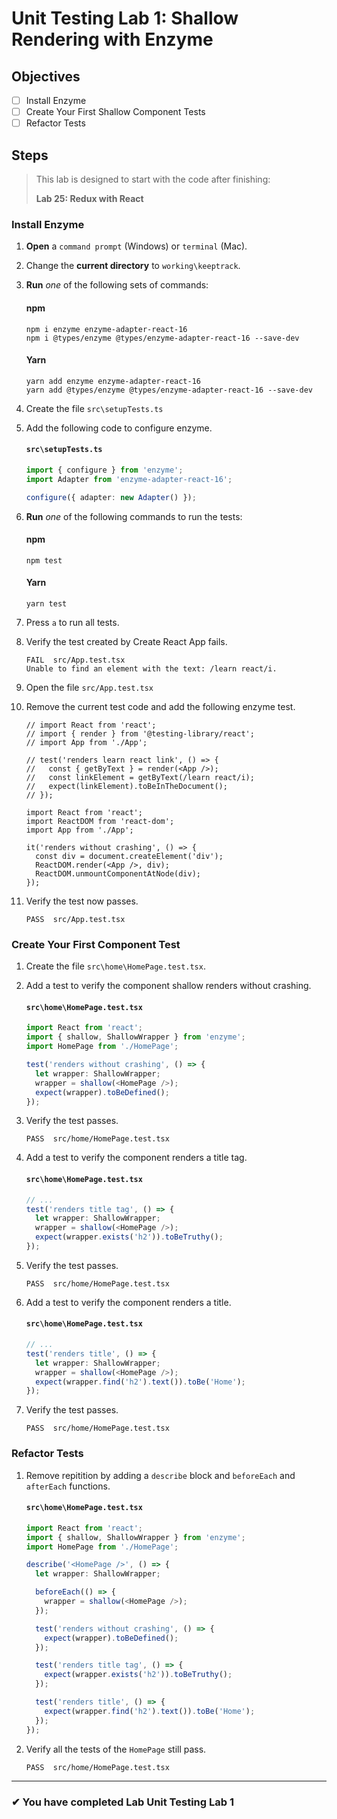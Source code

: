 # Unit Testing Lab 1: Shallow Rendering with Enzyme

## Objectives

- [ ] Install Enzyme
- [ ] Create Your First Shallow Component Tests
- [ ] Refactor Tests

## Steps

> This lab is designed to start with the code after finishing:
>
> **Lab 25: Redux with React**

### Install Enzyme

1. **Open** a `command prompt` (Windows) or `terminal` (Mac).
1. Change the **current directory** to `working\keeptrack`.
1. **Run** _one_ of the following sets of commands:

   #### npm

   ```shell
   npm i enzyme enzyme-adapter-react-16
   npm i @types/enzyme @types/enzyme-adapter-react-16 --save-dev
   ```

   #### Yarn

   ```shell
   yarn add enzyme enzyme-adapter-react-16
   yarn add @types/enzyme @types/enzyme-adapter-react-16 --save-dev
   ```

1. Create the file `src\setupTests.ts`
1. Add the following code to configure enzyme.

   #### `src\setupTests.ts`

   ```ts
   import { configure } from 'enzyme';
   import Adapter from 'enzyme-adapter-react-16';

   configure({ adapter: new Adapter() });
   ```

1. **Run** _one_ of the following commands to run the tests:

   #### npm

   ```shell
   npm test
   ```

   #### Yarn

   ```shell
   yarn test
   ```

1. Press `a` to run all tests.
1. Verify the test created by Create React App fails.

   ```shell
   FAIL  src/App.test.tsx
   Unable to find an element with the text: /learn react/i.
   ```

1. Open the file `src/App.test.tsx`
1. Remove the current test code and add the following enzyme test.

   ```tsx
   // import React from 'react';
   // import { render } from '@testing-library/react';
   // import App from './App';

   // test('renders learn react link', () => {
   //   const { getByText } = render(<App />);
   //   const linkElement = getByText(/learn react/i);
   //   expect(linkElement).toBeInTheDocument();
   // });

   import React from 'react';
   import ReactDOM from 'react-dom';
   import App from './App';

   it('renders without crashing', () => {
     const div = document.createElement('div');
     ReactDOM.render(<App />, div);
     ReactDOM.unmountComponentAtNode(div);
   });
   ```

1. Verify the test now passes.

   ```
   PASS  src/App.test.tsx
   ```

### Create Your First Component Test

1. Create the file `src\home\HomePage.test.tsx`.
1. Add a test to verify the component shallow renders without crashing.

   #### `src\home\HomePage.test.tsx`

   ```ts
   import React from 'react';
   import { shallow, ShallowWrapper } from 'enzyme';
   import HomePage from './HomePage';

   test('renders without crashing', () => {
     let wrapper: ShallowWrapper;
     wrapper = shallow(<HomePage />);
     expect(wrapper).toBeDefined();
   });
   ```

1. Verify the test passes.

   ```shell
   PASS  src/home/HomePage.test.tsx
   ```

1. Add a test to verify the component renders a title tag.

   #### `src\home\HomePage.test.tsx`

   ```ts
   // ...
   test('renders title tag', () => {
     let wrapper: ShallowWrapper;
     wrapper = shallow(<HomePage />);
     expect(wrapper.exists('h2')).toBeTruthy();
   });
   ```

1. Verify the test passes.
   ```shell
   PASS  src/home/HomePage.test.tsx
   ```
1. Add a test to verify the component renders a title.

   #### `src\home\HomePage.test.tsx`

   ```ts
   // ...
   test('renders title', () => {
     let wrapper: ShallowWrapper;
     wrapper = shallow(<HomePage />);
     expect(wrapper.find('h2').text()).toBe('Home');
   });
   ```

1. Verify the test passes.
   ```shell
   PASS  src/home/HomePage.test.tsx
   ```

### Refactor Tests

1. Remove repitition by adding a `describe` block and `beforeEach` and `afterEach` functions.

   #### `src\home\HomePage.test.tsx`

   ```ts
   import React from 'react';
   import { shallow, ShallowWrapper } from 'enzyme';
   import HomePage from './HomePage';

   describe('<HomePage />', () => {
     let wrapper: ShallowWrapper;

     beforeEach(() => {
       wrapper = shallow(<HomePage />);
     });

     test('renders without crashing', () => {
       expect(wrapper).toBeDefined();
     });

     test('renders title tag', () => {
       expect(wrapper.exists('h2')).toBeTruthy();
     });

     test('renders title', () => {
       expect(wrapper.find('h2').text()).toBe('Home');
     });
   });
   ```

1. Verify all the tests of the `HomePage` still pass.
   ```shell
   PASS  src/home/HomePage.test.tsx
   ```

---

### &#10004; You have completed Lab Unit Testing Lab 1
